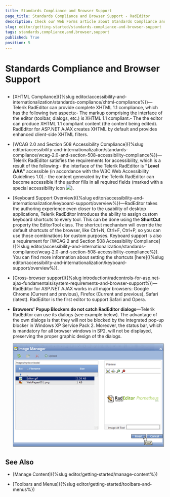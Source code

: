 ```yaml
---
title: Standards Compliance and Browser Support
page_title: Standards Compliance and Browser Support - RadEditor
description: Check our Web Forms article about Standards Compliance and Browser Support.
slug: editor/getting-started/standards-compliance-and-browser-support
tags: standards,compliance,and,browser,support
published: True
position: 5
---
```


# Standards Compliance and Browser Support



## 

* [XHTML Compliance]({%slug editor/accessibility-and-internationalization/standards-compliance/xhtml-compliance%})—Telerik RadEditor can provide complete XHTML 1.1 compliance, which has the following two aspects:- The markup comprising the interface of the editor (toolbar, dialogs, etc.) is XHTML 1.1 compliant.- The the editor can produce XHTML 1.1 compliant content (the content being edited). RadEditor for ASP.NET AJAX creates XHTML by default and provides enhanced client-side XHTML filters.

* [WCAG 2.0 and Section 508 Accessibility Compliance]({%slug editor/accessibility-and-internationalization/standards-compliance/wcag-2.0-and-section-508-accessibility-compliance%})—Telerik RadEditor satisfies the requirements for accessibility, which is a result of the following:- the interface of the Telerik RadEditor is **"Level AAA"** accessible (in accordance with the W3C Web Accessibility Guidelines 1.0).- the content generated by the Telerik RadEditor can become accessible if the author fills in all required fields (marked with a special accessibility icon ![](images/508_sign.gif)).

* [Keyboard Support Overview]({%slug editor/accessibility-and-internationalization/keyboard-support/overview%})—RadEditor takes the authoring experience even closer to the usability of desktop applications, Telerik RadEditor introduces the ability to assign custom keyboard shortcuts to every tool. This can be done using the **ShortCut** property the EditorTool class. The shortcut mechanism will override the default shortcuts of the browser, like Ctrl+N, Ctrl+F, Ctrl+P, so you can use those combinations for custom purposes. Keyboard support is also a requirement for [WCAG 2 and Section 508 Accessibility Compliance]({%slug editor/accessibility-and-internationalization/standards-compliance/wcag-2.0-and-section-508-accessibility-compliance%}). You can find more information about setting the shortcuts [here]({%slug editor/accessibility-and-internationalization/keyboard-support/overview%}).

* [Cross-browser support]({%slug introduction/radcontrols-for-asp.net-ajax-fundamentals/system-requirements-and-browser-support%})—RadEditor for ASP.NET AJAX works in all major browsers: Google Chrome (Current and previous), Firefox (Current and previous), Safari (latest). RadEditor is the first editor to support Safari and Opera.

* **Browsers' Popup Blockers do not catch RadEditor dialogs**—Telerik RadEditor can use its dialogs (see example below). The advantage of the own dialogs is that they will not be blocked by the integrated pop-up blocker in Windows XP Service Pack 2. Moreover, the status bar, which is mandatory for all browser windows in SP2, will not be displayed, preserving the proper graphic design of the dialogs.

	![](images/editor-ataglance002.png)

## See Also

 * [Manage Content]({%slug editor/getting-started/manage-content%})

 * [Toolbars and Menus]({%slug editor/getting-started/toolbars-and-menus%})
